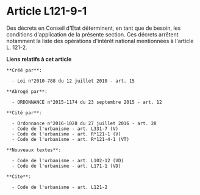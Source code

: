 # Article L121-9-1

Des décrets en Conseil d'Etat déterminent, en tant que de besoin, les conditions d'application de la présente section. Ces
décrets arrêtent notamment la liste des opérations d'intérêt national mentionnées à l'article L. 121-2.

**Liens relatifs à cet article**

	**Créé par**:

	  - Loi n°2010-788 du 12 juillet 2010 - art. 15

	**Abrogé par**:

	  - ORDONNANCE n°2015-1174 du 23 septembre 2015 - art. 12

	**Cité par**:

	  - Ordonnance n°2016-1028 du 27 juillet 2016 - art. 28
	  - Code de l'urbanisme - art. L331-7 (V)
	  - Code de l'urbanisme - art. R*121-1 (V)
	  - Code de l'urbanisme - art. R*121-4-1 (VT)

	**Nouveaux textes**:

	  - Code de l'urbanisme - art. L102-12 (VD)
	  - Code de l'urbanisme - art. L171-1 (VD)

	**Cite**:

	  - Code de l'urbanisme - art. L121-2
